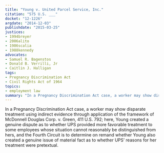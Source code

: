 ```yaml
---
title: "Young v. United Parcel Service, Inc."
citation: "575 U.S. ___"
docket: "12-1226"
argdate: "2014-12-03"
publishdate: "2015-03-25"
justices:
- 1994breyer
- 2006alito
- 1986scalia
- 1988kennedy
advocates:
- Samuel R. Bagenstos
- Donald B. Verrilli, Jr
- Caitlin J. Halligan
tags:
- Pregnancy Discrimination Act
- Civil Rights Act of 1964
topics:
- employment law
summary: "In a Pregnancy Discrimination Act case, a worker may show disparate treatment using indirect evidence through application of the framework of McDonnell Douglas Corp. v. Green, 411 U.S. 792; here, Young created a genuine dispute as to whether UPS provided more favorable treatment to some employees whose situation cannot reasonably be distinguished from hers, and the Fourth Circuit is to determine on remand whether Young also created a genuine issue of material fact as to whether UPS’ reasons for her treatment were pretextual."
---
```

In a Pregnancy Discrimination Act case, a worker may show disparate treatment using indirect evidence through application of the framework of McDonnell Douglas Corp. v. Green, 411 U.S. 792; here, Young created a genuine dispute as to whether UPS provided more favorable treatment to some employees whose situation cannot reasonably be distinguished from hers, and the Fourth Circuit is to determine on remand whether Young also created a genuine issue of material fact as to whether UPS’ reasons for her treatment were pretextual.

